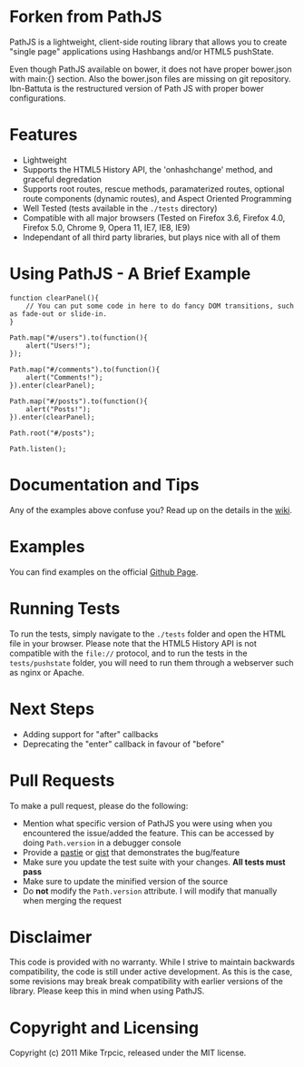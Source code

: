 # Forken from PathJS #

PathJS is a lightweight, client-side routing library that allows you to create "single page" applications using Hashbangs and/or HTML5 pushState. 

Even though PathJS available on bower, it does not have proper bower.json with main:{} section. Also the bower.json files are missing on git repository. Ibn-Battuta is the restructured version of Path JS with proper bower configurations.

# Features #
* Lightweight
* Supports the HTML5 History API, the 'onhashchange' method, and graceful degredation
* Supports root routes, rescue methods, paramaterized routes, optional route components (dynamic routes), and Aspect Oriented Programming
* Well Tested (tests available in the `./tests` directory)
* Compatible with all major browsers (Tested on Firefox 3.6, Firefox 4.0, Firefox 5.0, Chrome 9, Opera 11, IE7, IE8, IE9)
* Independant of all third party libraries, but plays nice with all of them

# Using PathJS - A Brief Example #

    function clearPanel(){
        // You can put some code in here to do fancy DOM transitions, such as fade-out or slide-in.
    }
    
    Path.map("#/users").to(function(){
        alert("Users!");
    });
    
    Path.map("#/comments").to(function(){
        alert("Comments!");
    }).enter(clearPanel);
    
    Path.map("#/posts").to(function(){
        alert("Posts!");
    }).enter(clearPanel);
    
    Path.root("#/posts");
    
    Path.listen();

# Documentation and Tips #
Any of the examples above confuse you?  Read up on the details in the [wiki](https://github.com/mtrpcic/pathjs/wiki).

# Examples #
You can find examples on the official [Github Page](http://mtrpcic.github.com/pathjs).

# Running Tests #
To run the tests, simply navigate to the `./tests` folder and open the HTML file in your browser.  Please note that the HTML5 History API is not compatible with the
`file://` protocol, and to run the tests in the `tests/pushstate` folder, you will need to run them through a webserver such as nginx or Apache.

# Next Steps #
* Adding support for "after" callbacks
* Deprecating the "enter" callback in favour of "before"

# Pull Requests #
To make a pull request, please do the following:

* Mention what specific version of PathJS you were using when you encountered the issue/added the feature.  This can be accessed by doing `Path.version` in a debugger console
* Provide a [pastie](http://pastie.org/) or [gist](https://gist.github.com/) that demonstrates the bug/feature
* Make sure you update the test suite with your changes.  **All tests must pass**
* Make sure to update the minified version of the source
* Do **not** modify the `Path.version` attribute.  I will modify that manually when merging the request

# Disclaimer #
This code is provided with no warranty.  While I strive to maintain backwards compatibility, the code is still under active development.  As this is the case, some revisions may break break compatibility with earlier versions of the library.  Please keep this in mind when using PathJS.

# Copyright and Licensing #
Copyright (c) 2011 Mike Trpcic, released under the MIT license.
